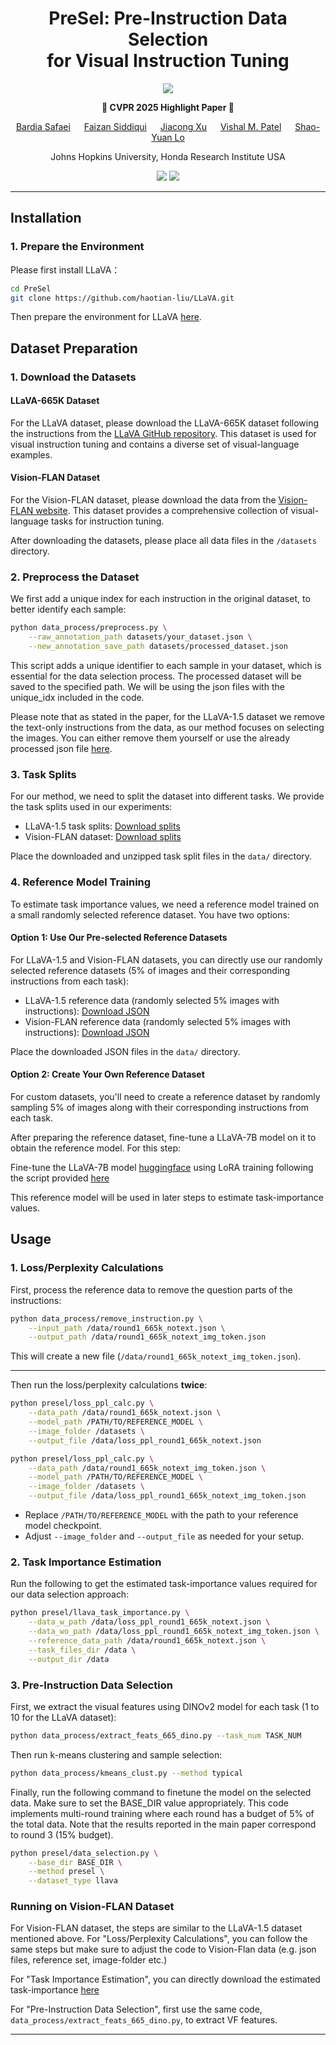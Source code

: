 <div align="center">
  
# PreSel: Pre-Instruction Data Selection <br> for Visual Instruction Tuning
<img src="https://img.shields.io/badge/CVPR-2025-FFA500?style=for-the-badge&logo=google-scholar&logoColor=white">

**🌟 CVPR 2025 Highlight Paper 🌟**

[Bardia Safaei](https://sites.google.com/view/bardiasafaei) &emsp; [Faizan Siddiqui](https://www.linkedin.com/in/faizan-sid/) &emsp; [Jiacong Xu](https://xujiacong.github.io/) &emsp; [Vishal M. Patel](https://engineering.jhu.edu/faculty/vishal-patel/ ) &emsp; [Shao-Yuan Lo](https://shaoyuanlo.github.io/)

Johns Hopkins University, Honda Research Institute USA

<a href='https://bardisafa.github.io/PreSel/'><img src='https://img.shields.io/badge/Project-Page-blue'></a>
<a href='https://arxiv.org/abs/2503.07591'><img src='https://img.shields.io/badge/Paper-arXiv-red'></a>

</div>
<hr />

## Installation

### 1. Prepare the Environment
Please first install LLaVA：

```bash
cd PreSel
git clone https://github.com/haotian-liu/LLaVA.git
```

Then prepare the environment for LLaVA [here](https://github.com/haotian-liu/LLaVA).

## Dataset Preparation

### 1. Download the Datasets

#### LLaVA-665K Dataset
For the LLaVA dataset, please download the LLaVA-665K dataset following the instructions from the [LLaVA GitHub repository](https://github.com/haotian-liu/LLaVA?tab=readme-ov-file#train). This dataset is used for visual instruction tuning and contains a diverse set of visual-language examples.

#### Vision-FLAN Dataset
For the Vision-FLAN dataset, please download the data from the [Vision-FLAN website](https://vision-flan.github.io/#download). This dataset provides a comprehensive collection of visual-language tasks for instruction tuning.

After downloading the datasets, please place all data files in the `/datasets` directory. 

### 2. Preprocess the Dataset
We first add a unique index for each instruction in the original dataset, to better identify each sample:

```bash
python data_process/preprocess.py \
    --raw_annotation_path datasets/your_dataset.json \
    --new_annotation_save_path datasets/processed_dataset.json
```

This script adds a unique identifier to each sample in your dataset, which is essential for the data selection process. The processed dataset will be saved to the specified path. We will be using the json files with the unique_idx included in the code. 

Please note that as stated in the paper, for the LLaVA-1.5 dataset we remove the text-only instructions from the data, as our method focuses on selecting the images. You can either remove them yourself or use the already processed json file [here](https://drive.google.com/file/d/1j8qBxaHTiLVuBKX04Upsqlh7DdlguAfJ/view?usp=sharing).

### 3. Task Splits
For our method, we need to split the dataset into different tasks. We provide the task splits used in our experiments:

- LLaVA-1.5 task splits: [Download splits](https://drive.google.com/file/d/1g0tns1MOpSgdS_v91T99sB6vDu5R4DKX/view?usp=sharing)
- Vision-FLAN dataset: [Download splits](https://drive.google.com/file/d/19McAjYnghWteV93I-omTnEXDnZUKEceO/view?usp=sharing)

Place the downloaded and unzipped task split files in the `data/` directory.

### 4. Reference Model Training
To estimate task importance values, we need a reference model trained on a small randomly selected reference dataset. You have two options:

#### Option 1: Use Our Pre-selected Reference Datasets 
For LLaVA-1.5 and Vision-FLAN datasets, you can directly use our randomly selected reference datasets (5% of images and their corresponding instructions from each task):

- LLaVA-1.5 reference data (randomly selected 5% images with instructions): [Download JSON](https://drive.google.com/file/d/1zhvJExZNOxumJC9GIHLHHHRlsMaNcs2z/view?usp=sharing)
- Vision-FLAN reference data (randomly selected 5% images with instructions): [Download JSON](https://drive.google.com/file/d/1ZO63umnUZnA0McYdugvCE0TPn-GPaBXS/view?usp=sharing)

Place the downloaded JSON files in the `data/` directory.

#### Option 2: Create Your Own Reference Dataset
For custom datasets, you'll need to create a reference dataset by randomly sampling 5% of images along with their corresponding instructions from each task.

After preparing the reference dataset, fine-tune a LLaVA-7B model on it to obtain the reference model. For this step:

Fine-tune the LLaVA-7B model [huggingface](https://huggingface.co/liuhaotian/llava-v1.5-mlp2x-336px-pretrain-vicuna-7b-v1.5) using LoRA training following the script provided [here](https://github.com/haotian-liu/LLaVA/blob/main/scripts/v1_5/finetune_lora.sh)

This reference model will be used in later steps to estimate task-importance values.

## Usage
### 1. Loss/Perplexity Calculations

First, process the reference data to remove the question parts of the instructions:

```bash
python data_process/remove_instruction.py \
    --input_path /data/round1_665k_notext.json \
    --output_path /data/round1_665k_notext_img_token.json
```

This will create a new file (`/data/round1_665k_notext_img_token.json`).

---

Then run the loss/perplexity calculations **twice**:


```bash
python presel/loss_ppl_calc.py \
    --data_path /data/round1_665k_notext.json \
    --model_path /PATH/TO/REFERENCE_MODEL \
    --image_folder /datasets \
    --output_file /data/loss_ppl_round1_665k_notext.json
```

```bash
python presel/loss_ppl_calc.py \
    --data_path /data/round1_665k_notext_img_token.json \
    --model_path /PATH/TO/REFERENCE_MODEL \
    --image_folder /datasets \
    --output_file /data/loss_ppl_round1_665k_notext_img_token.json
```

- Replace `/PATH/TO/REFERENCE_MODEL` with the path to your reference model checkpoint.
- Adjust `--image_folder` and `--output_file` as needed for your setup.

### 2. Task Importance Estimation

Run the following to get the estimated task-importance values required for our data selection approach:

```bash
python presel/llava_task_importance.py \
    --data_w_path /data/loss_ppl_round1_665k_notext.json \
    --data_wo_path /data/loss_ppl_round1_665k_notext_img_token.json \
    --reference_data_path /data/round1_665k_notext.json \
    --task_files_dir /data \
    --output_dir /data
```
### 3. Pre-Instruction Data Selection

First, we extract the visual features using DINOv2 model for each task (1 to 10 for the LLaVA dataset):

```bash
python data_process/extract_feats_665_dino.py --task_num TASK_NUM
```
Then run k-means clustering and sample selection:

```bash
python data_process/kmeans_clust.py --method typical
```

Finally, run the following command to finetune the model on the selected data. Make sure to set the BASE_DIR value appropriately. This code implements multi-round training where each round has a budget of 5% of the total data. Note that the results reported in the main paper correspond to round 3 (15% budget).

```bash
python presel/data_selection.py \
    --base_dir BASE_DIR \
    --method presel \
    --dataset_type llava
```


### Running on Vision-FLAN Dataset

For Vision-FLAN dataset, the steps are similar to the LLaVA-1.5 dataset mentioned above. For "Loss/Perplexity Calculations", you can follow the same steps but make sure to adjust the code to Vision-Flan data (e.g. json files, reference set, image-folder etc.)

For "Task Importance Estimation", you can directly download the estimated task-importance [here](https://drive.google.com/file/d/1Qw61VKqE8i-MrUfKWApFdKIXKdbBiuZU/view?usp=sharing)

For "Pre-Instruction Data Selection", first use the same code, `data_process/extract_feats_665_dino.py`, to extract VF features.

---


